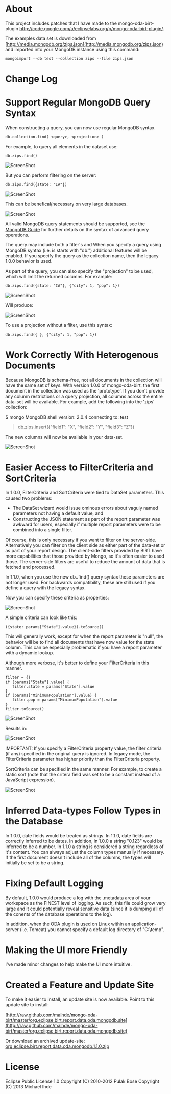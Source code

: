 About
=====

This project includes patches that I have made to the mongo-oda-birt-plugin
http://code.google.com/a/eclipselabs.org/p/mongo-oda-birt-plugin/. 

The examples data set is downloaded from [http://media.mongodb.org/zips.json](http://media.mongodb.org/zips.json)
and imported into your MongoDB instance using this command:

    mongoimport --db test --collection zips --file zips.json

Change Log
==========

Support Regular MongoDB Query Syntax
====================================

When constructing a query, you can now use regular MongoDB syntax.

    db.collection.find( <query>, <projection> )

For example, to query all elements in the dataset use: 

    db.zips.find()

![ScreenShot](https://github.com/maihde/mongo-oda-birt/raw/master/screenshots/screenshot001.png)

But you can perform filtering on the server:

    db.zips.find({state: "IA"})

![ScreenShot](https://github.com/maihde/mongo-oda-birt/raw/master/screenshots/screenshot002.png)

This can be benefical/necessary on very large databases.

![ScreenShot](https://github.com/maihde/mongo-oda-birt/raw/master/screenshots/screenshot003.png)

All valid MongoDB query statements should be supported, see the [MongoDB
Guide](http://docs.mongodb.org/manual/core/read-operations/) for further
details on the syntax of advanced query operations.

The query may include both a filter's and 
When you specify a query using MongoDB syntax (i.e. is starts with "db.")
additional features will be enabled.  If you specify the query as the
collection name, then the legacy 1.0.0 behavior is used.

As part of the query, you can also specify the "projection" to be used, which will
limit the returned columns.  For example:
    
    db.zips.find({state: "IA"}, {"city": 1, "pop": 1})

![ScreenShot](https://github.com/maihde/mongo-oda-birt/raw/master/screenshots/screenshot004.png)

Will produce:

![ScreenShot](https://github.com/maihde/mongo-oda-birt/raw/master/screenshots/screenshot005.png)

To use a projection without a filter, use this syntax:
    
    db.zips.find({ }, {"city": 1, "pop": 1})

Work Correctly With Heterogenous Documents
==========================================
Because MongoDB is schema-free, not all documents in the collection will have
the same set of keys.  With version 1.0.0 of mongo-oda-birt, the first document
in the collection was used as the 'prototype'.  If you don't provide any column
restrictions or a query projection, all columns across the entire data-set will
be available.  For example, add the following into the 'zips' collection:

$ mongo
MongoDB shell version: 2.0.4
connecting to: test
> db.zips.insert({"field1": "X", "field2": "Y", "field3": "Z"})

The new columns will now be available in your data-set.

![ScreenShot](https://github.com/maihde/mongo-oda-birt/raw/master/screenshots/screenshot006.png)

Easier Access to FilterCriteria and SortCriteria
================================================
In 1.0.0, FilterCriteria and SortCriteria were tied to DataSet parameters.
This caused two problems:
* The DataSet wizard would issue ominous errors about vaguly named parameters
  not having a default value, and 
* Constructing the JSON statement as part of the report parameter was awkward
  for users, especially if multiple report parameters were to be combined into
  a single filter.

Of course, this is only necessary if you want to filter on the server-side.
Alternatively you can filter on the client side as either part of the data-set
or as part of your report design.  The client-side filters provided by BIRT
have more capabilities that those provided by Mongo, so it's often easier to
used those.  The server-side filters are useful to reduce the amount of data
that is fetched and processed.

In 1.1.0, when you use the new db.<collection>.find() query syntax these
parameters are not longer used.  For backwards compatibility, these are still
used if you define a query with the legacy syntax.

Now you can specify these criteria as properties:

![ScreenShot](https://github.com/maihde/mongo-oda-birt/raw/master/screenshots/screenshot007.png)

A simple criteria can look like this:

    ({state: params["State"].value}).toSource()

This will generally work, except for when the report parameter is "null", the
behavior will be to find all documents that have now value for the state
column.  This can be especially problematic if you have a report parameter with
a dynamic lookup.

Although more verbose, it's better to define your FilterCriteria in this manner.

    filter = {}
    if (params["State"].value) {
       filter.state = params["State"].value
    }
    if (params["MinimumPopulation"].value) {
       filter.pop = params["MinimumPopulation"].value
    }
    filter.toSource()

![ScreenShot](https://github.com/maihde/mongo-oda-birt/raw/master/screenshots/screenshot008.png)

Results in:

![ScreenShot](https://github.com/maihde/mongo-oda-birt/raw/master/screenshots/screenshot009.png)

IMPORTANT: If you specify a FilterCriteria property value, the filter criteria
(if any) specified in the original query is ignored.  In legacy mode, the
FilterCriteria parameter has higher priority than the FilterCriteria property.

SortCriteria can be specified in the same manner.  For example, to create a static sort (note that
the critera field was set to be a constant instead of a JavaScript expression).  

![ScreenShot](https://github.com/maihde/mongo-oda-birt/raw/master/screenshots/screenshot010.png)

Inferred Data-types Follow Types in the Database
================================================
In 1.0.0, date fields would be treated as strings.  In 1.1.0, date fields are
correctly inferred to be dates.  In addition, in 1.0.0 a string "0.123" would
be inferred to be a number.  In 1.1.0 a string is considered a string
regardless of it's content.  You can always adjust the column types manually if
necessary.  If the first document doesn't include all of the columns, the types
will initially be set to be a string.

Fixing Default Logging
================================================
By default, 1.0.0 would produce a log with the .metadata area of your workspace
as the FINEST level of logging.  As such, this file could grow very large and
it could potentially reveal sensitive data (since it is dumping all of the conents
of the database operations to the log).

In addition, when the ODA plugin is used on Linux within an application-server
(i.e. Tomcat) you cannot specify a default log directory of "C:\temp".

Making the UI more Friendly
================================================
I've made minor changes to help make the UI more intuitive.

Created a Feature and Update Site
================================================
To make it easier to install, an update site is now available.  Point to this update
site to install:

[http://raw.github.com/maihde/mongo-oda-birt/master/org.eclipse.birt.report.data.oda.mongodb.site](http://raw.github.com/maihde/mongo-oda-birt/master/org.eclipse.birt.report.data.oda.mongodb.site)

Or download an archived update-site:
[org.eclipse.birt.report.data.oda.mongodb.1.1.0.zip](http://raw.github.com/maihde/mongo-oda-birt/master/org.eclipse.birt.report.data.oda.mongodb.1.1.0.zip)


License
=======

Eclipse Public License 1.0
Copyright (C) 2010-2012 Pulak Bose
Copyright (C) 2013 Michael Ihde
